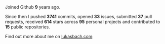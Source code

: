 Joined Github **9** years ago.

Since then I pushed **3741** commits, opened **33** issues, submitted **37** pull requests, received **614** stars across **95** personal projects and contributed to **15** public repositories.

Find out more about me on [lukasbach.com](https://lukasbach.com)
